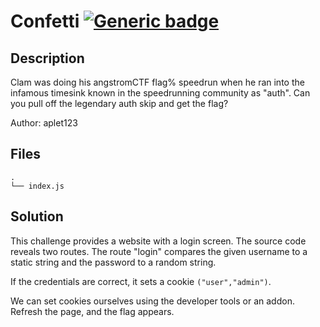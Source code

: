 # Confetti [![Generic badge](https://img.shields.io/badge/Difficulty-Easy-green.svg)](https://shields.io/)

## Description

Clam was doing his angstromCTF flag% speedrun when he ran into the infamous timesink known in the speedrunning community as "auth". Can you pull off the legendary auth skip and get the flag?


Author: aplet123

## Files

```
.
└── index.js
```

## Solution

This challenge provides a website with a login screen. The source code reveals two routes. The route "login" compares the given username to a static string and the password to a random string.

If the credentials are correct, it sets a cookie `("user","admin")`.

We can set cookies ourselves using the developer tools or an addon. Refresh the page, and the flag appears.
